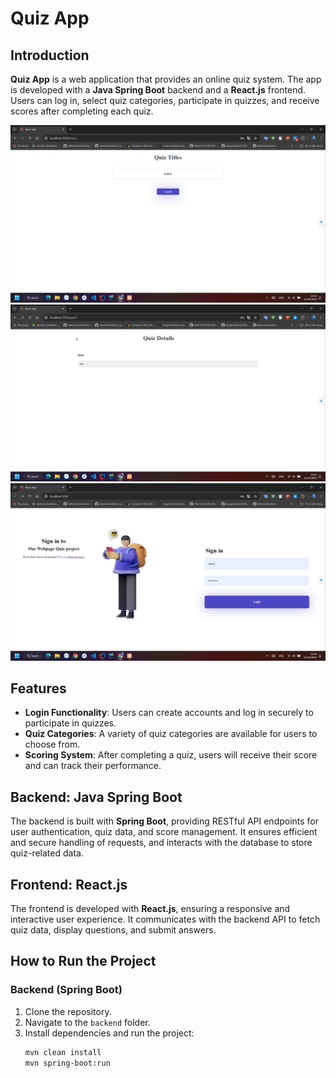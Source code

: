 # Quiz App

## Introduction

**Quiz App** is a web application that provides an online quiz system. The app is developed with a **Java Spring Boot** backend and a **React.js** frontend. Users can log in, select quiz categories, participate in quizzes, and receive scores after completing each quiz.

![Screenshot 1](https://raw.githubusercontent.com/duchuyvo0368/quiz-app/refs/heads/master/image/Screenshot%20(20).png)
![Screenshot 2](https://raw.githubusercontent.com/duchuyvo0368/quiz-app/refs/heads/master/image/Screenshot%20(21).png)
![Screenshot 3](https://raw.githubusercontent.com/duchuyvo0368/quiz-app/refs/heads/master/image/Screenshot%20(22).png)

## Features

- **Login Functionality**: Users can create accounts and log in securely to participate in quizzes.
- **Quiz Categories**: A variety of quiz categories are available for users to choose from.
- **Scoring System**: After completing a quiz, users will receive their score and can track their performance.

## Backend: Java Spring Boot

The backend is built with **Spring Boot**, providing RESTful API endpoints for user authentication, quiz data, and score management. It ensures efficient and secure handling of requests, and interacts with the database to store quiz-related data.

## Frontend: React.js

The frontend is developed with **React.js**, ensuring a responsive and interactive user experience. It communicates with the backend API to fetch quiz data, display questions, and submit answers.

## How to Run the Project

### Backend (Spring Boot)

1. Clone the repository.
2. Navigate to the `backend` folder.
3. Install dependencies and run the project:
   ```bash
   mvn clean install
   mvn spring-boot:run
